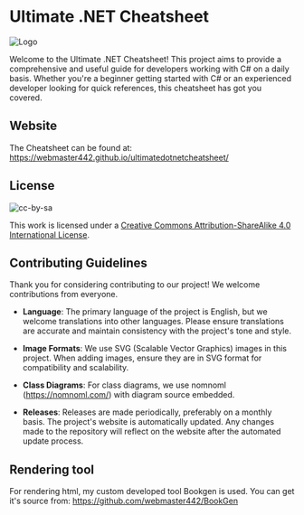 # Ultimate .NET Cheatsheet

![Logo](https://raw.githubusercontent.com/webmaster442/ultimatecharpcheatsheet/main/img/header.svg)

Welcome to the Ultimate .NET Cheatsheet! This project aims to provide a comprehensive and useful guide for developers working with C# on a daily basis. Whether you're a beginner getting started with C# or an experienced developer looking for quick references, this cheatsheet has got you covered.

## Website

The Cheatsheet can be found at: https://webmaster442.github.io/ultimatedotnetcheatsheet/

## License

![cc-by-sa](https://raw.githubusercontent.com/webmaster442/ultimatecharpcheatsheet/main/img/by-sa.svg)

This work is licensed under a [Creative Commons Attribution-ShareAlike 4.0 International License](https://creativecommons.org/licenses/by-sa/4.0/).

## Contributing Guidelines

Thank you for considering contributing to our project! We welcome contributions from everyone.

* **Language**: The primary language of the project is English, but we welcome translations into other languages. Please ensure translations are accurate and maintain consistency with the project's tone and style.

* **Image Formats**: We use SVG (Scalable Vector Graphics) images in this project. When adding images, ensure they are in SVG format for compatibility and scalability.

* **Class Diagrams**: For class diagrams, we use nomnoml (https://nomnoml.com/) with diagram source embedded.

* **Releases**: Releases are made periodically, preferably on a monthly basis. The project's website is automatically updated. Any changes made to the repository will reflect on the website after the automated update process.

## Rendering tool

For rendering html, my custom developed tool Bookgen is used. You can get it's source from: https://github.com/webmaster442/BookGen